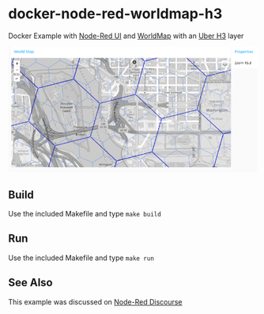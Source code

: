 # docker-node-red-worldmap-h3
Docker Example with [Node-Red UI](https://github.com/node-red/node-red-dashboard) and [WorldMap](https://github.com/dceejay/RedMap) with an [Uber H3](https://github.com/uber/h3) layer

![Worldmap with hex 8 and 9 layers](ui.png?raw=true)

## Build

Use the included Makefile and type `make build`

## Run

Use the included Makefile and type `make run`

## See Also

This example was discussed on [Node-Red Discourse](https://discourse.nodered.org/t/node-to-wrap-h3-js-from-https-github-com-uber-h3-js/70598/6)

